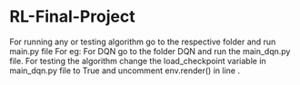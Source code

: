 # RL-Final-Project
For running any or testing algorithm go to the respective folder and run main.py file
For eg: For DQN  go to the folder DQN and run the main_dqn.py file.
For testing the algorithm change the load_checkpoint variable in main_dqn.py file to True and uncomment env.render() in line .
